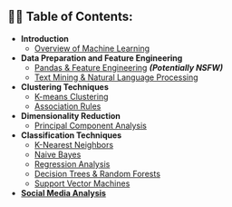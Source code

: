 <h2>👨‍💻 Table of Contents:</h2>

- <b>Introduction</b>
  - [Overview of Machine Learning](https://github.com/mtello5/IS170_Machine_Learning/tree/1-Overview-of-Machine-Learning)
- <b>Data Preparation and Feature Engineering</b>
  - [Pandas & Feature Engineering](https://github.com/mtello5/IS170_Machine_Learning/tree/2-Pandas-%26-Feature-Engineering) <b><i>(Potentially NSFW)</b></i>
  - [Text Mining & Natural Language Processing](https://github.com/mtello5/IS170_Machine_Learning/tree/3-Text-Mining-%26-Natural-Language-Processing)
- <b>Clustering Techniques</b>
  - [K-means Clustering](https://github.com/mtello5/IS170_Machine_Learning/tree/4-K-means-clustering)
  - [Association Rules](https://github.com/mtello5/IS170_Machine_Learning/tree/5-Association-Rules)
- <b>Dimensionality Reduction</b>
  - [Principal Component Analysis](https://github.com/mtello5/IS170_Machine_Learning/tree/6-Principal-Component-Analysis)
- <b>Classification Techniques</b>
  - [K-Nearest Neighbors](https://github.com/mtello5/IS170_Machine_Learning/tree/7-K-Nearest-Neighbors)
  - [Naive Bayes](https://github.com/mtello5/IS170_Machine_Learning/tree/8-Naive-Bayes)
  - [Regression Analysis](https://github.com/mtello5/IS170_Machine_Learning/tree/9-Regression-Analysis)
  - [Decision Trees & Random Forests](https://github.com/mtello5/IS170_Machine_Learning/tree/10-Decision-Trees-%26-Random-Forests)
  - [Support Vector Machines](https://github.com/mtello5/IS170_Machine_Learning/tree/11-Support-Vector-Machines)
- [<b>Social Media Analysis<b>](https://github.com/mtello5/IS170_Machine_Learning/tree/12-Social-Media-Analysis)
